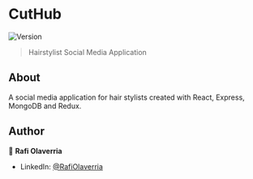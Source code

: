 # CutHub

![Version](https://img.shields.io/badge/version-1.0.0-blue.svg?cacheSeconds=2592000)

> Hairstylist Social Media Application

## About

A social media application for hair stylists created with React, Express, MongoDB and Redux.

## Author

👤 **Rafi Olaverria**

- LinkedIn: [@RafiOlaverria](https://linkedin.com/in/RafiOlaverria)
